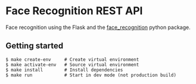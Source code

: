 # Face Recognition REST API

Face recognition using the Flask and the [face_recognition](https://github.com/ageitgey/face_recognition) python package.

## Getting started

```console
$ make create-env     # Create virtual environment
$ make activate-env   # Source virtual environment
$ make install        # Install dependencies
$ make run            # Start in dev mode (not production build)
```
